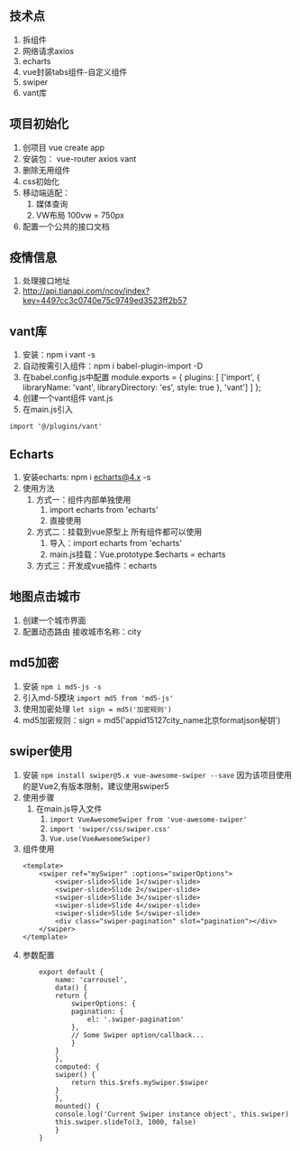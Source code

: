 ## 技术点
1. 拆组件
2. 网络请求axios
3. echarts
4. vue封装tabs组件-自定义组件
5. swiper
6. vant库


## 项目初始化
1. 创项目 vue create app
2. 安装包： vue-router  axios  vant
3. 删除无用组件
4. css初始化
5. 移动端适配：
    1. 媒体查询
    2. VW布局  100vw = 750px
6. 配置一个公共的接口文档

## 疫情信息
1. 处理接口地址
2. http://api.tianapi.com/ncov/index?key=4497cc3c0740e75c9749ed3523ff2b57

## vant库
1. 安装：npm i vant -s
2. 自动按需引入组件：npm i babel-plugin-import -D
3. 在babel.config.js中配置
    module.exports = {
    plugins: [
        ['import', {
        libraryName: 'vant',
        libraryDirectory: 'es',
        style: true
        }, 'vant']
    ]
    };
4. 创建一个vant组件 vant.js
5. 在main.js引入 
```
import '@/plugins/vant'
```

## Echarts
1. 安装echarts: npm i echarts@4.x -s
2. 使用方法
    1. 方式一：组件内部单独使用
        1. import echarts from 'echarts'
        2. 直接使用
    2. 方式二：挂载到vue原型上 所有组件都可以使用
        1. 导入：import echarts from 'echarts' 
        1. main.js挂载：Vue.prototype.$echarts = echarts
    3. 方式三：开发成vue插件：echarts


## 地图点击城市
1. 创建一个城市界面
2. 配置动态路由 接收城市名称：city

## md5加密
1. 安装 ```npm i md5-js -s```
2. 引入md-5模块 ```import md5 from 'md5-js'```
3. 使用加密处理 ```let sign = md5('加密规则')```
4. md5加密规则：sign = md5('appid15127city_name北京formatjson秘钥')

## swiper使用
1. 安装 ```npm install swiper@5.x vue-awesome-swiper --save``` 因为该项目使用的是Vue2,有版本限制，建议使用swiper5
2. 使用步骤
    1. 在main.js导入文件
        1. ```import VueAwesomeSwiper from 'vue-awesome-swiper'```
        2. ```import 'swiper/css/swiper.css'```
        3. ```Vue.use(VueAwesomeSwiper)```
3. 组件使用
    ```
    <template>
        <swiper ref="mySwiper" :options="swiperOptions">
            <swiper-slide>Slide 1</swiper-slide>
            <swiper-slide>Slide 2</swiper-slide>
            <swiper-slide>Slide 3</swiper-slide>
            <swiper-slide>Slide 4</swiper-slide>
            <swiper-slide>Slide 5</swiper-slide>
            <div class="swiper-pagination" slot="pagination"></div>
        </swiper>
    </template>
    ```
4. 参数配置
    ```
        export default {
            name: 'carrousel',
            data() {
            return {
                swiperOptions: {
                pagination: {
                    el: '.swiper-pagination'
                },
                // Some Swiper option/callback...
                }
            }
            },
            computed: {
            swiper() {
                return this.$refs.mySwiper.$swiper
            }
            },
            mounted() {
            console.log('Current Swiper instance object', this.swiper)
            this.swiper.slideTo(3, 1000, false)
            }
        }
    ```